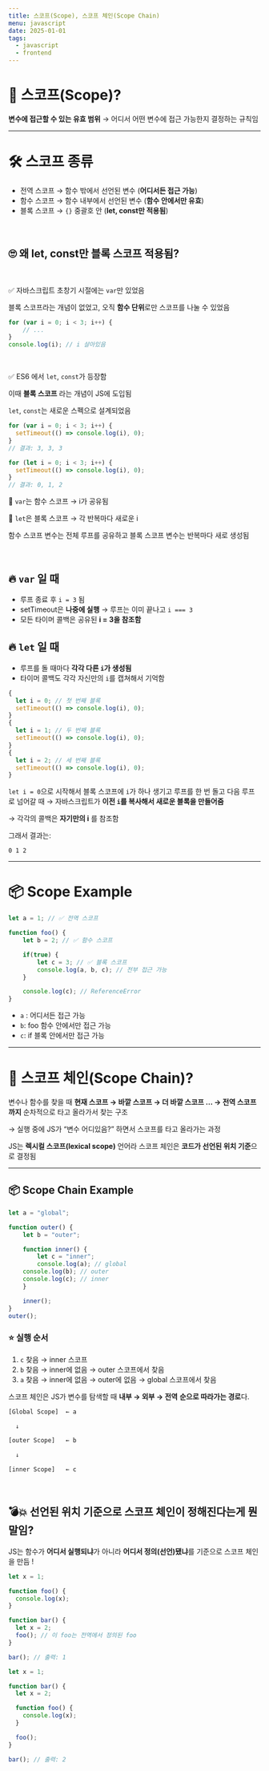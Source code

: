```yaml
---
title: 스코프(Scope), 스코프 체인(Scope Chain)
menu: javascript
date: 2025-01-01
tags:
  - javascript
  - frontend
---
```

# 🧠 스코프(Scope)?

**변수에 접근할 수 있는 유효 범위** → 어디서 어떤 변수에 접근 가능한지 결정하는 규칙임

---

# 🛠️ 스코프 종류

- 전역 스코프 → 함수 밖에서 선언된 변수 (**어디서든 접근 가능**)
- 함수 스코프 → 함수 내부에서 선언된 변수 (**함수 안에서만 유효**)
- 블록 스코프 → `{}` 중괄호 안 (**let, const만 적용됨**)

<br>


## 🙄 왜 let, const만 블록 스코프 적용됨?

<br>

✅ 자바스크립트 초창기 시절에는 `var`만 있었음

블록 스코프라는 개념이 없었고, 오직 **함수 단위**로만 스코프를 나눌 수 있었음

```jsx
for (var i = 0; i < 3; i++) {
	// ...
}
console.log(i); // i 살아있음
```

<br>

✅ ES6 에서 `let`, `const`가 등장함

이때 **블록 스코프** 라는 개념이 JS에 도입됨

`let`, `const`는 새로운 스펙으로 설계되었음


```jsx
for (var i = 0; i < 3; i++) {
  setTimeout(() => console.log(i), 0);
}
// 결과: 3, 3, 3

for (let i = 0; i < 3; i++) {
  setTimeout(() => console.log(i), 0);
}
// 결과: 0, 1, 2
```

📍 `var`는 함수 스코프 → i가 공유됨

📍 `let`은 블록 스코프 → 각 반복마다 새로운 i

함수 스코프 변수는 전체 루프를 공유하고 블록 스코프 변수는 반복마다 새로 생성됨

<br>


## 🔥 `var` 일 때

- 루프 종료 후 `i = 3` 됨
- setTimeout은 **나중에 실행** → 루프는 이미 끝나고 `i === 3`
- 모든 타이머 콜백은 공유된 **i = 3을 참조함**

## 🔥 `let` 일 때

- 루프를 돌 때마다 **각각 다른 `i`가 생성됨**
- 타이머 콜백도 각각 자신만의 `i`를 캡쳐해서 기억함

```jsx
{
  let i = 0; // 첫 번째 블록
  setTimeout(() => console.log(i), 0);
}
{
  let i = 1; // 두 번째 블록
  setTimeout(() => console.log(i), 0);
}
{
  let i = 2; // 세 번째 블록
  setTimeout(() => console.log(i), 0);
}
```

`let i = 0`으로 시작해서 블록 스코프에 `i`가 하나 생기고 루프를 한 번 돌고 다음 루프로 넘어갈 때
→ 자바스크립트가 **이전 `i`를 복사해서 새로운 블록을 만들어줌**

→ 각각의 콜백은 **자기만의 i** 를 참조함

그래서 결과는:

```
0 1 2
```

---

# 📦 Scope Example

```jsx
let a = 1; // ✅ 전역 스코프

function foo() {
	let b = 2; // ✅ 함수 스코프

	if(true) {
		let c = 3; // ✅ 블록 스코프
		console.log(a, b, c); // 전부 접근 가능
	}

	console.log(c); // ReferenceError
}
```

- `a` : 어디서든 접근 가능
- `b`: foo 함수 안에서만 접근 가능
- `c`: if 블록 안에서만 접근 가능


---

# 🧠 스코프 체인(Scope Chain)?

변수나 함수를 찾을 때 **현재 스코프 → 바깥 스코프 → 더 바깥 스코프 ... → 전역 스코프까지** 순차적으로 타고 올라가서 찾는 구조

→ 실행 중에 JS가 “변수 어디있음?” 하면서 스코프를 타고 올라가는 과정

JS는 **렉시컬 스코프(lexical scope)** 언어라 스코프 체인은 **코드가 선언된 위치 기준**으로 결정됨

---

## 📦 Scope Chain Example
```jsx
let a = "global";

function outer() {
	let b = "outer";

	function inner() {
		let c = "inner";
		console.log(a); // global
    console.log(b); // outer
    console.log(c); // inner
	}

	inner();
}
outer();
```


### ⭐ 실행 순서

1. `c` 찾음 → inner 스코프
2. `b` 찾음 → inner에 없음 → outer 스코프에서 찾음
3. `a` 찾음 → inner에 없음 → outer에 없음 → global 스코프에서 찾음

스코프 체인은 JS가 변수를 탐색할 때 **내부 → 외부 → 전역** **순으로 따라가는 경로**다.

```jsx
[Global Scope]  ← a

  ↓

[outer Scope]   ← b

  ↓

[inner Scope]   ← c
```

<br>


## 💣💥 **선언된 위치 기준으로 스코프 체인이 정해진다는게 뭔 말임?**

JS는 함수가 **어디서 실행되냐**가 아니라 **어디서 정의(선언)됐냐**를 기준으로 스코프 체인을 만듬 !

```jsx
let x = 1;

function foo() {
  console.log(x);
}

function bar() {
  let x = 2;
  foo(); // 이 foo는 전역에서 정의된 foo
}

bar(); // 출력: 1
```

```jsx
let x = 1;

function bar() {
  let x = 2;

  function foo() {
    console.log(x);
  }

  foo();
}

bar(); // 출력: 2
```
